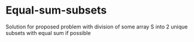 # Equal-sum-subsets

Solution for proposed problem with division of some array S into 2 unique subsets with equal sum if possible
